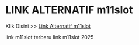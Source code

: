 # LINK ALTERNATIF m11slot

Klik Disini >> <a href="https://linksto.pages.dev/">Link Alternatif m11slot </a>

link m11slot terbaru
link m11slot 2025